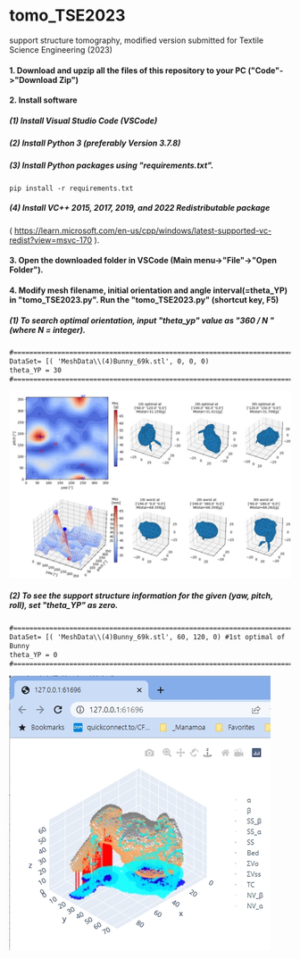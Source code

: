 # tomo_TSE2023
support structure tomography, modified version submitted for Textile Science Engineering (2023)

#### 1. Download and upzip all the files of this repository to your PC ("Code"->"Download Zip")

#### 2. Install software
#####    (1) Install Visual Studio Code (VSCode)
#####    (2) Install Python 3 (preferably Version 3.7.8)
#####    (3) Install Python packages using "requirements.txt".
```
pip install -r requirements.txt
```
#####    (4) Install VC++ 2015, 2017, 2019, and 2022 Redistributable package
( https://learn.microsoft.com/en-us/cpp/windows/latest-supported-vc-redist?view=msvc-170 ).

#### 3. Open the downloaded folder in VSCode (Main menu->"File"->"Open Folder"). 

#### 4. Modify  mesh filename,  initial orientation and angle interval(=theta_YP) in "tomo_TSE2023.py".  Run the "tomo_TSE2023.py" (shortcut key, F5)

#####    (1) To search optimal orientation, input "theta_yp" value as "360 / N " (where N = integer).
```
#=========================================================================================
DataSet= [( 'MeshData\\(4)Bunny_69k.stl', 0, 0, 0)
theta_YP = 30
#=========================================================================================
```
![TomoNV_logo](./pics/fig1.jpg)

#####    (2) To see the support structure information for the given (yaw, pitch, roll), set "theta_YP" as zero.
```
#=========================================================================================
DataSet= [( 'MeshData\\(4)Bunny_69k.stl', 60, 120, 0) #1st optimal of Bunny
theta_YP = 0
#=========================================================================================
```
![TomoNV_logo](./pics/fig2.jpg)

